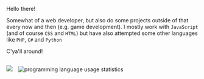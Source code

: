 Hello there!

Somewhat of a web developer, but also do some projects outside of that every now and then (e.g. game development). I mostly work with `JavaScript` (and of course `CSS` and `HTML`) but have also attempted some other languages like `PHP`, `C#` and `Python`

C'ya'll around!
##
<picture>
  <source
    srcset="https://github-readme-streak-stats.herokuapp.com/?user=the-an0nym&theme=dark&hide_border=false"
    media="(prefers-color-scheme: dark)"
  />
  <img als="Streak statistics" src="https://github-readme-streak-stats.herokuapp.com/?user=the-an0nym&hide_border=false" />
</picture>
&#8194;
<objec>
  <source
    srcset="https://github-readme-stats.vercel.app/api/top-langs/?username=the-an0nym&theme=dark&hide_border=false&include_all_commits=true&count_private=true&layout=compact"
    media="(prefers-color-scheme: dark)"
  />
  <img alt="programming language usage statistics" src="https://github-readme-stats.vercel.app/api/top-langs/?username=the-an0nym&hide_border=false&include_all_commits=true&count_private=true&layout=compact" />
</picture>
